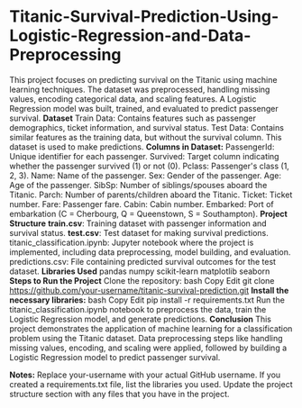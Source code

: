 # Titanic-Survival-Prediction-Using-Logistic-Regression-and-Data-Preprocessing
This project focuses on predicting survival on the Titanic using machine learning techniques. The dataset was preprocessed, handling missing values, encoding categorical data, and scaling features. A Logistic Regression model was built, trained, and evaluated to predict passenger survival.
**Dataset**
Train Data: Contains features such as passenger demographics, ticket information, and survival status.
Test Data: Contains similar features as the training data, but without the survival column. This dataset is used to make predictions.
**Columns in Dataset:**
PassengerId: Unique identifier for each passenger.
Survived: Target column indicating whether the passenger survived (1) or not (0).
Pclass: Passenger's class (1, 2, 3).
Name: Name of the passenger.
Sex: Gender of the passenger.
Age: Age of the passenger.
SibSp: Number of siblings/spouses aboard the Titanic.
Parch: Number of parents/children aboard the Titanic.
Ticket: Ticket number.
Fare: Passenger fare.
Cabin: Cabin number.
Embarked: Port of embarkation (C = Cherbourg, Q = Queenstown, S = Southampton).
**Project Structure**
**train.csv**: Training dataset with passenger information and survival status.
**test.csv**: Test dataset for making survival predictions.
titanic_classification.ipynb: Jupyter notebook where the project is implemented, including data preprocessing, model building, and evaluation.
predictions.csv: File containing predicted survival outcomes for the test dataset.
**Libraries Used**
pandas
numpy
scikit-learn
matplotlib
seaborn
**Steps to Run the Project**
Clone the repository:
bash
Copy
Edit
git clone https://github.com/your-username/titanic-survival-prediction.git
**Install the necessary libraries:**
bash
Copy
Edit
pip install -r requirements.txt
Run the titanic_classification.ipynb notebook to preprocess the data, train the Logistic Regression model, and generate predictions.
**Conclusion**
This project demonstrates the application of machine learning for a classification problem using the Titanic dataset. Data preprocessing steps like handling missing values, encoding, and scaling were applied, followed by building a Logistic Regression model to predict passenger survival.

**Notes:**
Replace your-username with your actual GitHub username.
If you created a requirements.txt file, list the libraries you used.
Update the project structure section with any files that you have in the project.

